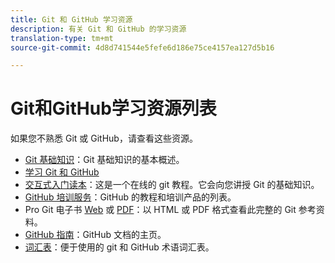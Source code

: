 ```yaml
---
title: Git 和 GitHub 学习资源
description: 有关 Git 和 GitHub 的学习资源
translation-type: tm+mt
source-git-commit: 4d8d741544e5fefe6d186e75ce4157ea127d5b16

---
```



# Git和GitHub学习资源列表

如果您不熟悉 Git 或 GitHub，请查看这些资源。

- [Git 基础知识](https://git-scm.com/book/en/v2/Getting-Started-Git-Basics)：Git 基础知识的基本概述。
- [学习 Git 和 GitHub](https://help.github.com/articles/good-resources-for-learning-git-and-github/)
- [交互式入门读本](https://try.github.io/)：这是一个在线的 git 教程。它会向您讲授 Git 的基础知识。
- [GitHub 培训服务](https://services.github.com/training/)：GitHub 的教程和培训产品的列表。
- Pro Git 电子书 [Web](https://git-scm.com/book/en/v2) 或 [PDF](https://progit2.s3.amazonaws.com/en/2016-03-22-f3531/progit-en.1084.pdf)：以 HTML 或 PDF 格式查看此完整的 Git 参考资料。
- [GitHub 指南](https://guides.github.com/)：GitHub 文档的主页。
- [词汇表](https://help.github.com/articles/github-glossary)：便于使用的 git 和 GitHub 术语词汇表。
